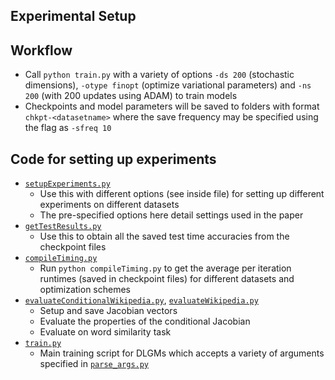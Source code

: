 ## Experimental Setup

## Workflow
* Call `python train.py` with a variety of options `-ds 200` (stochastic dimensions), `-otype finopt` (optimize variational parameters) and `-ns 200` (with 200 updates using ADAM) to train models
* Checkpoints and model parameters will be saved to folders with format `chkpt-<datasetname>` where the save frequency may be specified using the flag as `-sfreq 10`

## Code for setting up experiments
* [`setupExperiments.py`](setupExperiments.py) 
	* Use this with different options (see inside file) for setting up different experiments on different datasets 
	* The pre-specified options here detail settings used in the paper
* [`getTestResults.py`](getTestResults.py) 
	* Use this to obtain all the saved test time accuracies from the checkpoint files
* [`compileTiming.py`](compileTiming.py) 
	* Run `python compileTiming.py` to get the average per iteration runtimes (saved in checkpoint files) for different datasets and optimization schemes
* [`evaluateConditionalWikipedia.py`](evaluateConditionalWikipedia.py), [`evaluateWikipedia.py`](evaluateWikipedia.py)
	* Setup and save Jacobian vectors
	* Evaluate the properties of the conditional Jacobian 
	* Evaluate on word similarity task
* [`train.py`](train.py)
	* Main training script for DLGMs which accepts a variety of arguments specified in [`parse_args.py`](../optvaeutils/parse_args.py)
